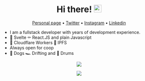 <div align="center">
   <h1>Hi there! <img src="https://media.giphy.com/media/hvRJCLFzcasrR4ia7z/giphy.gif" width="25px"></h1>
</div>

<p align="center">
  <a href="https://yankowski.org">Personal page</a> •
  <a href="https://twitter.com/youaresoroman">Twitter</a> •
   <a href="https://instagram.com/youaresoroman">Instagram</a> •
  <a href="https://www.linkedin.com/in/youaresoroman">Linkedin</a>
</p>

- I am a fullstack developer with years of development experience.
- 🔫 Svelte ⚰️ React.JS and plain Javascript
- 💊 Cloudflare Workers 💎 IPFS
- Always open for coop
- 🐶 Dogs 🏎️ Drifting and 🥁 Drums

<div align="center">
  
<!-- ![Anurag's GitHub stats](https://github-readme-stats.vercel.app/api?username=youaresoroman&show_icons=true&theme=default&count_private=true) -->

 <img src="https://github-profile-trophy.vercel.app/?username=youaresoroman&theme=flat&no-frame=true&margin-w=10" />
 
![](https://hit.yhype.me/github/profile?user_id=53238921)

</div>


